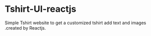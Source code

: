 # Tshirt-UI-reactjs

Simple Tshirt website to get a customized tshirt add text and images .created by Reactjs.
